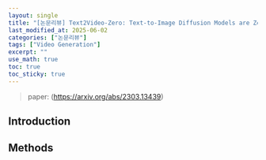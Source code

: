 ```yaml
---
layout: single
title: "[논문리뷰] Text2Video-Zero: Text-to-Image Diffusion Models are Zero-Shot Video Generators"
last_modified_at: 2025-06-02
categories: ["논문리뷰"]
tags: ["Video Generation"]
excerpt: ""
use_math: true
toc: true
toc_sticky: true
---
```


> paper: (https://arxiv.org/abs/2303.13439)

## Introduction

## Methods
